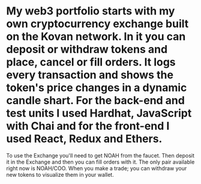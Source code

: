 # My web3 portfolio starts with my own cryptocurrency exchange built on the Kovan network. In it you can deposit or withdraw tokens and place, cancel or fill orders. It logs every transaction and shows the token's price changes in a dynamic candle shart. For the back-end and test units I used Hardhat, JavaScript with Chai and for the front-end I used React, Redux and Ethers.

To use the Exchange you'll need to get NOAH from the faucet. Then deposit it in the Exchange and then you can fill orders with it. The only pair available right now is NOAH/COO. When you make a trade; you can withdraw your new tokens to visualize them in your wallet.
